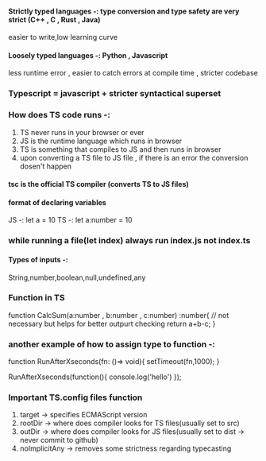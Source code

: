 #### Strictly typed languages -: type conversion and type safety are very strict (C++ , C , Rust , Java)

easier to write,low learning curve

#### Loosely typed languages -: Python , Javascript

less runtime error , easier to catch errors at compile time , stricter codebase

### Typescript = javascript + stricter syntactical superset 

### How does TS code runs -:
1. TS never runs in your browser or ever
2. JS is the runtime language which runs in browser
3. TS is something that compiles to JS and then runs in browser
4. upon converting a TS file to JS file , if there is an error the conversion dosen't happen

#### tsc is the official TS compiler (converts TS to JS files)


#### format of declaring variables 

JS -: let a = 10
TS -: let a:number = 10

### while running a file(let index) always run index.js not index.ts

#### Types of inputs -:
String,number,boolean,null,undefined,any

### Function in TS

function CalcSum(a:number , b:number , c:number) :number{ // not necessary but helps for better outpurt checking
    return a+b-c;
}

### another example of how to assign type to function -: 

function RunAfterXseconds(fn: ()=> void){
    setTimeout(fn,1000);
}

RunAfterXseconds(function(){
    console.log('hello')
});

### Important TS.config files function

1. target -> specifies ECMAScript version 
2. rootDir -> where does compiler looks for TS files(usually set to src)
3. outDir -> where does compiler looks for JS files(usually set to dist -> never commit to github)
4. noImplicitAny -> removes some strictness regarding typecasting
